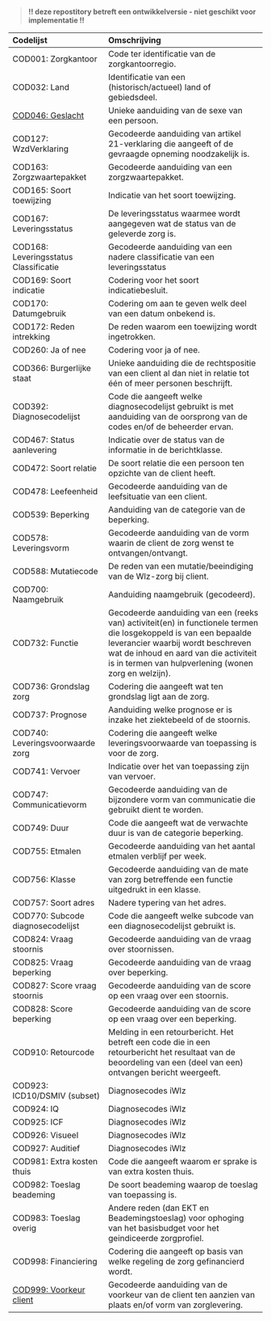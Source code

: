 > **!! deze repostitory betreft een ontwikkelversie - niet geschikt voor implementatie !!**

|Codelijst |Omschrijving|
|:---------|:-----------|
|COD001: Zorgkantoor|Code ter identificatie van de zorgkantoorregio.                                                                                                                |                                                                                                        |
|COD032: Land|Identificatie van een (historisch/actueel) land of gebiedsdeel.                                                                                                       |                                                                                                        |
|[COD046: Geslacht](/codelijsten/COD046)|Unieke aanduiding van de sexe van een persoon.                                                                                                                    |                                                                                                        |
|COD127: WzdVerklaring|Gecodeerde aanduiding van artikel 21-verklaring die aangeeft of de gevraagde opneming noodzakelijk is.                                                 |
|COD163: Zorgzwaartepakket|Gecodeerde aanduiding van een zorgzwaartepakket.                                                                                                         |                                                                                                        |
|COD165: Soort toewijzing|Indicatie van het soort toewijzing.                                                                                                                       |                                                                                                        |
|COD167: Leveringsstatus|De leveringsstatus waarmee wordt aangegeven wat de status van de geleverde zorg is.                                                                        |                                                                                                        |
|COD168: Leveringsstatus Classificatie|Gecodeerde aanduiding van een nadere classificatie van een leveringsstatus                                                                   |                                                                                                        |
|COD169: Soort indicatie|Codering voor het soort indicatiebesluit.                                                                                                                  |                                                                                                        |
|COD170: Datumgebruik|Codering om aan te geven welk deel van een datum onbekend is.                                                                                                 |                                                                                                        |
|COD172: Reden intrekking|De reden waarom een toewijzing wordt ingetrokken.                                                                                                         |                                                                                                        |
|COD260: Ja of nee|Codering voor ja of nee.                                                                                                                                         |                                                                                                        |
|COD366: Burgerlijke staat|Unieke aanduiding die de rechtspositie van een client al dan niet in relatie tot één of meer personen beschrijft.                                        |                                                                                                        |
|COD392: Diagnosecodelijst|Code die aangeeft welke diagnosecodelijst gebruikt is met aanduiding van de oorsprong van de codes en/of de beheerder ervan.                                 |
|COD467: Status aanlevering|Indicatie over de status van de informatie in de berichtklasse.                                                                                         |                                                                                                        |
|COD472: Soort relatie|De soort relatie die een persoon ten opzichte van de client heeft.                                                                                           |                                                                                                        |
|COD478: Leefeenheid|Gecodeerde aanduiding van de leefsituatie van een client.                                                                                                      |                                                                                                        |
|COD539: Beperking|Aanduiding van de categorie van de beperking.                                                                                                                    |                                                                                                        |
|COD578: Leveringsvorm|Gecodeerde aanduiding van de vorm waarin de client de zorg wenst te ontvangen/ontvangt.                                                                      |                                                                                                        |
|COD588: Mutatiecode|De reden van een mutatie/beeindiging van de Wlz-zorg bij client.                                                                                               |                                                                                                        |
|COD700: Naamgebruik|Aanduiding naamgebruik (gecodeerd).                                                                                                                            |                                                                                                        |
|COD732: Functie|Gecodeerde aanduiding van een (reeks van) activiteit(en) in functionele termen die losgekoppeld is van een bepaalde leverancier waarbij wordt beschreven wat de inhoud en aard van die activiteit is in termen van hulpverlening (wonen zorg en welzijn).|
|COD736: Grondslag zorg|Codering die aangeeft wat ten grondslag ligt aan de zorg.                                                                                                   |                                                                                                        |
|COD737: Prognose|Aanduiding welke prognose er is inzake het ziektebeeld of de stoornis.                                                                                            |                                                                                                        |
|COD740: Leveringsvoorwaarde zorg|Codering die aangeeft welke leveringsvoorwaarde van toepassing is voor de zorg.                                                                   |                                                                                                        |
|COD741: Vervoer|Indicatie over het van toepassing zijn van vervoer.                                                                                                                |                                                                                                        |
|COD747: Communicatievorm|Gecodeerde aanduiding van de bijzondere vorm van communicatie die gebruikt dient te worden.                                                               |                                                                                                        |
|COD749: Duur|Code die aangeeft wat de verwachte duur is van de categorie beperking.                                                                                                |                                                                                                        |
|COD755: Etmalen|Gecodeerde aanduiding van het aantal etmalen verblijf per week.                                                                                                    |                                                                                                        |
|COD756: Klasse|Gecodeerde aanduiding van de mate van zorg betreffende een functie uitgedrukt in een klasse.                                                                              |
|COD757: Soort adres|Nadere typering van het adres.                                                                                                                                 |                                                                                                        |
|COD770: Subcode diagnosecodelijst|Code die aangeeft welke subcode van een diagnosecodelijst gebruikt is.                                                                           |                                                                                                        |
|COD824: Vraag stoornis|Gecodeerde aanduiding van de vraag over stoornissen.                                                                                                        |                                                                                                        |
|COD825: Vraag beperking|Gecodeerde aanduiding van de vraag over beperking.                                                                                                         |                                                                                                        |
|COD827: Score vraag stoornis|Gecodeerde aanduiding van de score op een vraag over een stoornis.                                                                                    |                                                                                                        |
|COD828: Score beperking|Gecodeerde aanduiding van de score op een vraag over een beperking.                                                                                        |                                                                                                        |
|COD910: Retourcode|Melding in een retourbericht. Het betreft een code die in een retourbericht het resultaat van de beoordeling van een (deel van een) ontvangen bericht weergeeft.|                                                                                                        |
|COD923: ICD10/DSMIV (subset)|Diagnosecodes iWlz                                                                                                                                    |                                                                                                        |
|COD924: IQ|Diagnosecodes iWlz                                                                                                                                                      |                                                                                                        |
|COD925: ICF|Diagnosecodes iWlz                                                                                                                                                     |                                                                                                        |
|COD926: Visueel|Diagnosecodes iWlz                                                                                                                                                 |                                                                                                        |
|COD927: Auditief|Diagnosecodes iWlz                                                                                                                                                |                                                                                                        |
|COD981: Extra kosten thuis|Code die aangeeft waarom er sprake is van extra kosten thuis.                                                                                           |                                                                                                        |
|COD982: Toeslag beademing|De soort beademing waarop de toeslag van toepassing is.                                                                                                  |                                                                                                        |
|COD983: Toeslag overig|Andere reden (dan EKT en Beademingstoeslag) voor ophoging van het basisbudget voor het geindiceerde zorgprofiel.                                            |                                                                                                        |
|COD998: Financiering|Codering die aangeeft op basis van welke regeling de zorg gefinancierd wordt.                                                                                 |                                                                                                        |
|[COD999: Voorkeur client](/codelijsten/COD999)|Gecodeerde aanduiding van de voorkeur van de client ten aanzien van plaats en/of vorm van zorglevering.                                                    |                                                                                                        |

